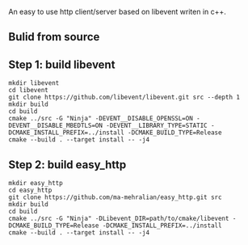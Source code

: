 An easy to use http client/server based on libevent writen in c++.

## Bulid from source

## Step 1: build libevent

```
mkdir libevent
cd libevent
git clone https://github.com/libevent/libevent.git src --depth 1
mkdir build
cd build
cmake ../src -G "Ninja" -DEVENT__DISABLE_OPENSSL=ON -DEVENT__DISABLE_MBEDTLS=ON -DEVENT__LIBRARY_TYPE=STATIC -DCMAKE_INSTALL_PREFIX=../install -DCMAKE_BUILD_TYPE=Release
cmake --build . --target install -- -j4
```

## Step 2: build easy_http

```
mkdir easy_http
cd easy_http
git clone https://github.com/ma-mehralian/easy_http.git src
mkdir build
cd build
cmake ../src -G "Ninja" -DLibevent_DIR=path/to/cmake/libevent -DCMAKE_BUILD_TYPE=Release -DCMAKE_INSTALL_PREFIX=../install
cmake --build . --target install -- -j4
```